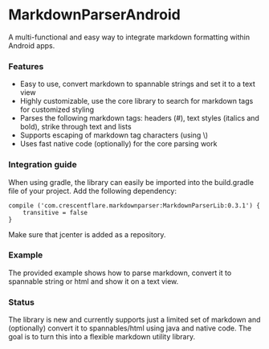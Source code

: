 # MarkdownParserAndroid
A multi-functional and easy way to integrate markdown formatting within Android apps.

### Features

* Easy to use, convert markdown to spannable strings and set it to a text view
* Highly customizable, use the core library to search for markdown tags for customized styling
* Parses the following markdown tags: headers (\#), text styles (italics and bold), strike through text and lists
* Supports escaping of markdown tag characters (using \\)
* Uses fast native code (optionally) for the core parsing work

### Integration guide
When using gradle, the library can easily be imported into the build.gradle file of your project. Add the following dependency:

    compile ('com.crescentflare.markdownparser:MarkdownParserLib:0.3.1') {
        transitive = false
    }

Make sure that jcenter is added as a repository.

### Example
The provided example shows how to parse markdown, convert it to spannable string or html and show it on a text view.

### Status
The library is new and currently supports just a limited set of markdown and (optionally) convert it to spannables/html using java and native code. The goal is to turn this into a flexible markdown utility library.